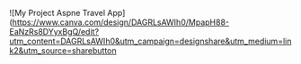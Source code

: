 ![My Project Aspne Travel App](https://www.canva.com/design/DAGRLsAWIh0/MpapH88-EaNzRs8DYyxBgQ/edit?utm_content=DAGRLsAWIh0&utm_campaign=designshare&utm_medium=link2&utm_source=sharebutton
